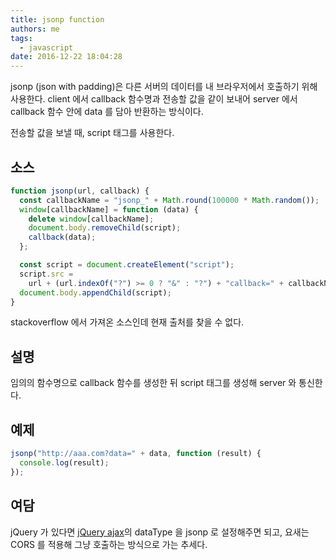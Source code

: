 ```yaml
---
title: jsonp function
authors: me
tags:
  - javascript
date: 2016-12-22 18:04:28
---
```


jsonp (json with padding)은 다른 서버의 데이터를 내 브라우저에서 호출하기 위해 사용한다.
client 에서 callback 함수명과 전송할 값을 같이 보내어 server 에서 callback 함수 안에 data 를 담아 반환하는 방식이다.

전송할 값을 보낼 때, script 태그를 사용한다.

## 소스

```js
function jsonp(url, callback) {
  const callbackName = "jsonp_" + Math.round(100000 * Math.random());
  window[callbackName] = function (data) {
    delete window[callbackName];
    document.body.removeChild(script);
    callback(data);
  };

  const script = document.createElement("script");
  script.src =
    url + (url.indexOf("?") >= 0 ? "&" : "?") + "callback=" + callbackName;
  document.body.appendChild(script);
}
```

stackoverflow 에서 가져온 소스인데 현재 출처를 찾을 수 없다.

## 설명

임의의 함수명으로 callback 함수를 생성한 뒤 script 태그를 생성해 server 와 통신한다.

## 예제

```javascript
jsonp("http://aaa.com?data=" + data, function (result) {
  console.log(result);
});
```

## 여담

jQuery 가 있다면 [jQuery ajax](https://api.jquery.com/jquery.ajax/#jQuery-ajax-settings)의 dataType 을 jsonp 로 설정해주면 되고,
요새는 CORS 를 적용해 그냥 호출하는 방식으로 가는 추세다.
